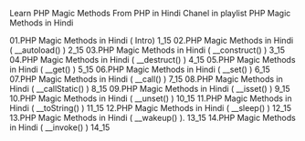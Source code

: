 Learn PHP Magic Methods From PHP in Hindi Chanel in playlist
PHP Magic Methods in Hindi


01.PHP Magic Methods in Hindi ( Intro) 1_15
02.PHP Magic Methods in Hindi ( __autoload() ) 2_15
03.PHP Magic Methods in Hindi ( __construct() ) 3_15
04.PHP Magic Methods in Hindi ( __destruct() ) 4_15
05.PHP Magic Methods in Hindi ( __get() ) 5_15
06.PHP Magic Methods in Hindi ( __set() ) 6_15
07.PHP Magic Methods in Hindi ( __call() ) 7_15
08.PHP Magic Methods in Hindi ( __callStatic() ) 8_15
09.PHP Magic Methods in Hindi ( __isset() ) 9_15
10.PHP Magic Methods in Hindi ( __unset() ) 10_15
11.PHP Magic Methods in Hindi ( __toString() ) 11_15
12.PHP Magic Methods in Hindi ( __sleep() ) 12_15
13.PHP Magic Methods in Hindi ( __wakeup() ). 13_15
14.PHP Magic Methods in Hindi ( __invoke() ) 14_15
